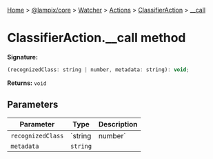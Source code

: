 [Home](./index) &gt; [@lampix/core](./core.md) &gt; [Watcher](./core.watcher.md) &gt; [Actions](./core.watcher.actions.md) &gt; [ClassifierAction](./core.watcher.actions.classifieraction.md) &gt; [\_\_call](./core.watcher.actions.classifieraction.__call.md)

# ClassifierAction.\_\_call method


**Signature:**
```javascript
(recognizedClass: string | number, metadata: string): void;
```
**Returns:** `void`

## Parameters

|  Parameter | Type | Description |
|  --- | --- | --- |
|  `recognizedClass` | `string | number` |  |
|  `metadata` | `string` |  |

